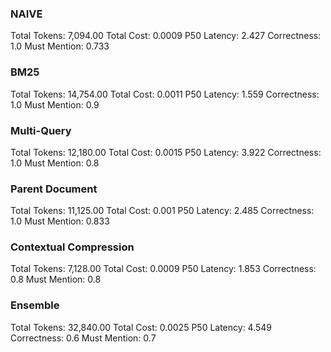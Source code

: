 ### NAIVE
Total Tokens: 7,094.00
Total Cost: 0.0009
P50 Latency: 2.427
Correctness: 1.0
Must Mention: 0.733

### BM25
Total Tokens: 14,754.00
Total Cost: 0.0011
P50 Latency: 1.559
Correctness: 1.0
Must Mention: 0.9

### Multi-Query
Total Tokens: 12,180.00
Total Cost: 0.0015
P50 Latency: 3.922
Correctness: 1.0
Must Mention: 0.8

### Parent Document
Total Tokens: 11,125.00
Total Cost: 0.001
P50 Latency: 2.485
Correctness: 1.0
Must Mention: 0.833

### Contextual Compression
Total Tokens: 7,128.00
Total Cost: 0.0009
P50 Latency: 1.853
Correctness: 0.8
Must Mention: 0.8

### Ensemble
Total Tokens: 32,840.00
Total Cost: 0.0025
P50 Latency: 4.549
Correctness: 0.6
Must Mention: 0.7
